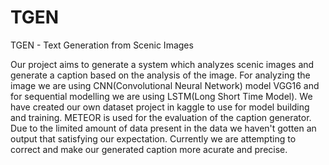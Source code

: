# TGEN
TGEN - Text Generation from Scenic Images

Our project aims to generate a system which analyzes scenic images and generate a caption based on the analysis of the image. For analyzing the image we are using CNN(Convolutional Neural Network) model VGG16 and for sequential modelling we are using LSTM(Long Short Time Model). We have created our own dataset project in kaggle to use for model building and training. METEOR is used for the evaluation of the caption generator. Due to the limited amount of data present in the data we haven't gotten an output that satisfying our expectation. Currently we are attempting to correct and make our generated caption more acurate and precise. 
